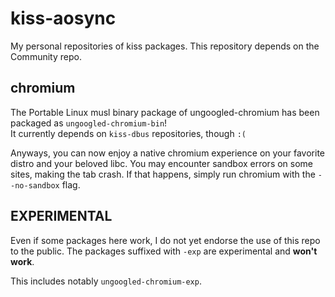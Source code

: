 # kiss-aosync

My personal repositories of kiss packages. This repository depends on the Community repo.

## chromium

The Portable Linux musl binary package of ungoogled-chromium has been packaged as `ungoogled-chromium-bin`!  
It currently depends on `kiss-dbus` repositories, though `:(`  

Anyways, you can now enjoy a native chromium experience on your favorite distro and your beloved libc. You may encounter sandbox errors on some sites, making the tab crash. If that happens, simply run chromium with the `--no-sandbox` flag.

## EXPERIMENTAL

Even if some packages here work, I do not yet endorse the use of this repo to the public. The packages suffixed with `-exp` are experimental and **won't work**.  

This includes notably `ungoogled-chromium-exp`.
